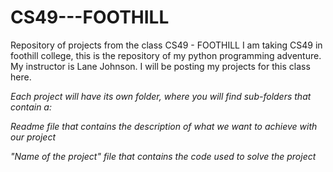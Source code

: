 # CS49---FOOTHILL
Repository of projects from the class CS49 - FOOTHILL
I am taking CS49 in foothill college, this is the repository of my python programming adventure. My instructor is Lane Johnson. I will be posting my projects for this class here.

*Each project will have its own folder, where you will find sub-folders that contain a:*


_Readme file that contains the description of what we want to achieve with our project_

_"Name of the project" file that contains the code used to solve the project_
